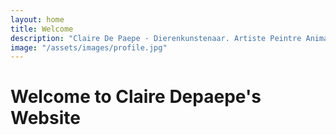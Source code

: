 ```yaml
---
layout: home
title: Welcome
description: "Claire De Paepe · Dierenkunstenaar. Artiste Peintre Animalier. Animal Artist."
image: "/assets/images/profile.jpg"
---
```


# Welcome to Claire Depaepe's Website